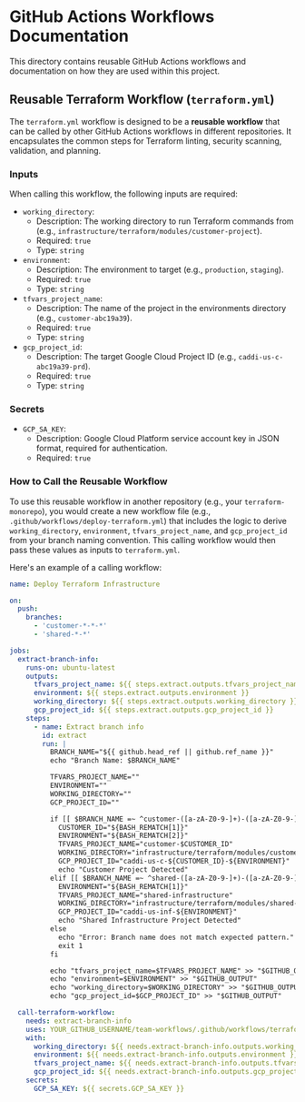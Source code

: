 # GitHub Actions Workflows Documentation

This directory contains reusable GitHub Actions workflows and documentation on how they are used within this project.

## Reusable Terraform Workflow (`terraform.yml`)

The `terraform.yml` workflow is designed to be a **reusable workflow** that can be called by other GitHub Actions workflows in different repositories. It encapsulates the common steps for Terraform linting, security scanning, validation, and planning.

### Inputs

When calling this workflow, the following inputs are required:

*   `working_directory`:
    *   Description: The working directory to run Terraform commands from (e.g., `infrastructure/terraform/modules/customer-project`).
    *   Required: `true`
    *   Type: `string`
*   `environment`:
    *   Description: The environment to target (e.g., `production`, `staging`).
    *   Required: `true`
    *   Type: `string`
*   `tfvars_project_name`:
    *   Description: The name of the project in the environments directory (e.g., `customer-abc19a39`).
    *   Required: `true`
    *   Type: `string`
*   `gcp_project_id`:
    *   Description: The target Google Cloud Project ID (e.g., `caddi-us-c-abc19a39-prd`).
    *   Required: `true`
    *   Type: `string`

### Secrets

*   `GCP_SA_KEY`:
    *   Description: Google Cloud Platform service account key in JSON format, required for authentication.
    *   Required: `true`

### How to Call the Reusable Workflow

To use this reusable workflow in another repository (e.g., your `terraform-monorepo`), you would create a new workflow file (e.g., `.github/workflows/deploy-terraform.yml`) that includes the logic to derive `working_directory`, `environment`, `tfvars_project_name`, and `gcp_project_id` from your branch naming convention. This calling workflow would then pass these values as inputs to `terraform.yml`.

Here's an example of a calling workflow:

```yaml
name: Deploy Terraform Infrastructure

on:
  push:
    branches:
      - 'customer-*-*-*'
      - 'shared-*-*'

jobs:
  extract-branch-info:
    runs-on: ubuntu-latest
    outputs:
      tfvars_project_name: ${{ steps.extract.outputs.tfvars_project_name }}
      environment: ${{ steps.extract.outputs.environment }}
      working_directory: ${{ steps.extract.outputs.working_directory }}
      gcp_project_id: ${{ steps.extract.outputs.gcp_project_id }}
    steps:
      - name: Extract branch info
        id: extract
        run: |
          BRANCH_NAME="${{ github.head_ref || github.ref_name }}"
          echo "Branch Name: $BRANCH_NAME"

          TFVARS_PROJECT_NAME=""
          ENVIRONMENT=""
          WORKING_DIRECTORY=""
          GCP_PROJECT_ID=""

          if [[ $BRANCH_NAME =~ ^customer-([a-zA-Z0-9-]+)-([a-zA-Z0-9-]+)-([a-zA-Z0-9-]+)$ ]]; then
            CUSTOMER_ID="${BASH_REMATCH[1]}"
            ENVIRONMENT="${BASH_REMATCH[2]}"
            TFVARS_PROJECT_NAME="customer-$CUSTOMER_ID"
            WORKING_DIRECTORY="infrastructure/terraform/modules/customer-project"
            GCP_PROJECT_ID="caddi-us-c-${CUSTOMER_ID}-${ENVIRONMENT}"
            echo "Customer Project Detected"
          elif [[ $BRANCH_NAME =~ ^shared-([a-zA-Z0-9-]+)-([a-zA-Z0-9-]+)$ ]]; then
            ENVIRONMENT="${BASH_REMATCH[1]}"
            TFVARS_PROJECT_NAME="shared-infrastructure"
            WORKING_DIRECTORY="infrastructure/terraform/modules/shared-infrastructure"
            GCP_PROJECT_ID="caddi-us-inf-${ENVIRONMENT}"
            echo "Shared Infrastructure Project Detected"
          else
            echo "Error: Branch name does not match expected pattern."
            exit 1
          fi

          echo "tfvars_project_name=$TFVARS_PROJECT_NAME" >> "$GITHUB_OUTPUT"
          echo "environment=$ENVIRONMENT" >> "$GITHUB_OUTPUT"
          echo "working_directory=$WORKING_DIRECTORY" >> "$GITHUB_OUTPUT"
          echo "gcp_project_id=$GCP_PROJECT_ID" >> "$GITHUB_OUTPUT"

  call-terraform-workflow:
    needs: extract-branch-info
    uses: YOUR_GITHUB_USERNAME/team-workflows/.github/workflows/terraform.yml@main
    with:
      working_directory: ${{ needs.extract-branch-info.outputs.working_directory }}
      environment: ${{ needs.extract-branch-info.outputs.environment }}
      tfvars_project_name: ${{ needs.extract-branch-info.outputs.tfvars_project_name }}
      gcp_project_id: ${{ needs.extract-branch-info.outputs.gcp_project_id }}
    secrets:
      GCP_SA_KEY: ${{ secrets.GCP_SA_KEY }}
```

